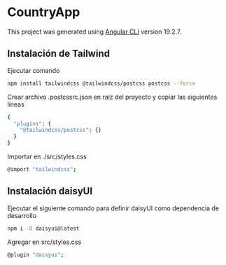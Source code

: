 # CountryApp

This project was generated using [Angular CLI](https://github.com/angular/angular-cli) version 19.2.7.

## Instalación de Tailwind

Ejecutar comando
```bash
npm install tailwindcss @tailwindcss/postcss postcss --force
```
Crear archivo .postcssrc.json en raíz del proyecto y copiar las siguientes líneas

```bash
{
  "plugins": {
    "@tailwindcss/postcss": {}
  }
}
```

Importar en ./src/styles.css 
```bash
@import "tailwindcss";
```

## Instalación daisyUI

Ejecutar el siguiente comando para definir daisyUI como dependencia de desarrollo

```bash
npm i -D daisyui@latest
```
Agregar en src/styles.css

```bash
@plugin "daisyui";
```
